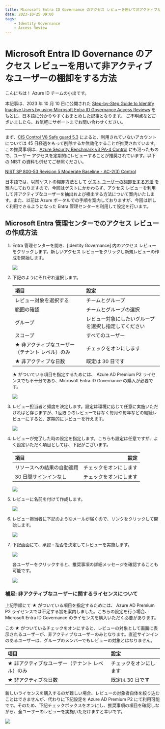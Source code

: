 ```yaml
---
title: Microsoft Entra ID Governance のアクセス レビューを用いて非アクティブなユーザーの棚卸をする方法
date: 2023-10-25 09:00
tags:
    - Identity Governance
    - Access Review
---
```


# Microsoft Entra ID Governance のアクセス レビューを用いて非アクティブなユーザーの棚卸をする方法

こんにちは！ Azure ID チームの小出です。

本記事は、2023 年 10 月 10 日に公開された [Step-by-Step Guide to Identify Inactive Users by using Microsoft Entra ID Governance Access Reviews](https://techcommunity.microsoft.com/t5/microsoft-entra-azure-ad-blog/step-by-step-guide-to-identify-inactive-users-by-using-microsoft/ba-p/3944705) をもとに、日本語に分かりやすくおまとめした記事となります。
ご不明点などございましたら、お気軽にサポートまでお問い合わせください。

---

まず、[CIS Control V8 Safe guard 5.3](https://www.cisecurity.org/controls/cis-controls-navigator) によると、利用されていないアカウントについては 45 日経過をもって削除するか無効化することが推奨されています。この推奨事項は、[Azure Security Benchmark v3 PA-4 Control](https://learn.microsoft.com/ja-jp/security/benchmark/azure/security-controls-v3-privileged-access#pa-4-review-and-reconcile-user-access-regularly) にも沿ったもので、ユーザー アクセスを定期的にレビューすることが推奨されています。以下の NIST の資料も併せてご参照ください。
 
[NIST SP 800-53 Revision 5 Moderate Baseline - AC-2(3) Control](https://nvlpubs.nist.gov/nistpubs/SpecialPublications/NIST.SP.800-53r5.pdf)
 
日本語では、以前ゲストの棚卸方法として [ゲスト ユーザーの棚卸をする方法](https://jpazureid.github.io/blog/azure-active-directory/GuestUser-Inventory/) を案内しておりますので、今回はゲストにかかわらず、アクセス レビューを利用して非アクティブなユーザーを抽出および検出する方法について案内いたします。また、以前は Azure ポータルでの手順を案内しておりますが、今回は新しく利用できるようになった Entra 管理センターを利用して設定を行います。

## Microsoft Entra 管理センターでのアクセス レビューの作成方法

1. Entra 管理センターを開き、[Identity Governance] 内のアクセス レビューをクリックします。新しいアクセス レビューをクリックし新規レビューの作成を開始します。

    ![](./step-guide-access-review/step-guide-access-review1.png)

2. 下記のようにそれぞれ選択します。

    | 項目	| 設定 | 
    | :--- | :--- | 
    | レビュー対象を選択する | チームとグループ |
    | 範囲の確認 | チームとグループの選択 | 
    | グループ | レビュー対象にしたいグループを選択し指定してください | 
    | スコープ | すべてのユーザー | 
    | ★ 非アクティブなユーザー（テナント レベル）のみ | チェックをオンにします | 
    | ★  非アクティブな日数 | 既定は 30 日です | 

    ★  がついている項目を指定するためには、 Azure AD Premium P2 ライセンスでも不十分であり、Microsoft Entra ID Governance の購入が必要です。

    ![](./step-guide-access-review/step-guide-access-review2.png)

3. レビュー担当者と頻度を決定します。設定は環境に応じて任意に実施いただければと存じますが、1 回きりのレビューではなく毎月や毎年などの継続レビューにすると、定期的にレビューを行えます。

    ![](./step-guide-access-review/step-guide-access-review3.png)

4. レビューが完了した時の設定を指定します。こちらも設定は任意ですが、よく設定いただく項目としては、下記がございます。

    | 項目	| 設定 | 
    | :--- | ---: | 
    | リソースへの結果の自動適用 | チェックをオンにします | 
    | 30 日間サインインなし | チェックをオンにします | 

    ![](./step-guide-access-review/step-guide-access-review4.png)

5. レビューに名前を付けて作成します。

    ![](./step-guide-access-review/step-guide-access-review5.png)

6. レビュー担当者に下記のようなメールが届くので、リンクをクリックして開始します。

    ![](./step-guide-access-review/step-guide-access-review6.png)

7. 下記画面にて、承認・拒否を決定してレビューを実施します。

    ![](./step-guide-access-review/step-guide-access-review7.png)

    各ユーザーをクリックすると、推奨事項の詳細メッセージを確認することも可能です。

    ![](./step-guide-access-review/step-guide-access-review8.png)
    
### 補足: 非アクティブなユーザーに関するライセンスについて

上記手順にて ★ がついている項目を指定するためには、 Azure AD Premium P2 ライセンスでは不足する旨を案内しました。こちらの設定を行う場合、Microsoft Entra ID Governance のライセンスを購入いただく必要があります。

この ★ がついているチェックをオンにすると、レビューの対象として画面に表示されるユーザーが、非アクティブなユーザーのみとなります。直近サインインのあるユーザーは、グループのメンバーでもレビューの対象とはなりません。

| 項目	| 設定 |
| :--- | :--- | 
| ★ 非アクティブなユーザー（テナント レベル）のみ | チェックをオンにします | 
| ★ 非アクティブな日数 | 既定は 30 日です | 

新しいライセンスを購入するのが難しい場合、レビューの対象者自体を絞り込むことはできませんが、代わりに下記設定を Azure AD Premium P2 にて利用可能です。そのため、下記チェックボックスをオンにし、推奨事項の項目を確認しながら、全ユーザーのレビューを実施いただけますと幸いです。

![](./step-guide-access-review/step-guide-access-review9.png)
